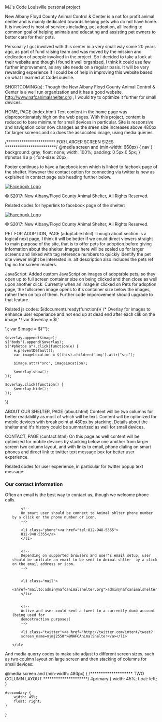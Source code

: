 MJ's Code Louisville personal project

New Albany  Floyd County Animal Control & Center is a not for profit  animal  center and is mainly dedicated towards helping pets who do not have home. It is involved is host of services including, pet adoption, all leading to common goal of helping animals and educating and assisting pet owners to better care for their pets.

Personally I got involved with this center in a very small way  some 20 years ago, as part of fund raising team and was moved by the mission and dedication of people involved in the project. So I decided to take a look at their website and though I found it well organized, I think it could use few further improvement, as any site needs on a regular basis. It will be very rewarding experience if I could be of help in improving this website based on what I learned at CodeLouiville.



SHORTCOMING(s):
Though the New Albany  Floyd County Animal Control & Center is a well run organization and it has a good website, http://www.nafcanimalshelter.org , I would try to optimize it further for small devices.



HOME, PAGE (index.html)
Text content in the home page was disproportionately high on the web pages. With this project, content is reduced to bare minimum for small devices in particular. Site is responsive and navigation color now changes as the sreen size increases above 480px for larger screens and so does the associated image, using media queries.

/***********************
FOR LARGER SCREEN SIZES
************************/
@media screen and (min-width: 660px) {
nav {
	background: gray;
	float: none;
	width: 100%;
	padding: 0 5px 0 5px;
}
#photos li a p {
font-size: 20px;


Footer continues to have a facebook icon which is linked to facbook page of the shelter. However the contact option for connecting via twitter is new as explained in contact page sub heading further below.
</section>
        <footer>
            <a href="https://www.facebook.com/NAFCanimalshelter/"><img src="img/facebook.jpg" alt="Facebook Logo" class="footer-icons"></a>
            <p>&copy; S2017: New Albany/Floyd County Animal Shelter, All Rights Reserved.
        </footer>


Related codes for hyperlink to facebook page of the shelter:
</section>
        <footer>
            <a href="https://www.facebook.com/NAFCanimalshelter/"><img src="img/facebook.jpg" alt="Facebook Logo" class="footer-icons"></a>
            <p>&copy; S2017: New Albany/Floyd County Animal Shelter, All Rights Reserved.
        </footer>



PET FOR ADOPTION, PAGE (adoptable.html)
Though about section is a logical next page, I think it will be better if we could direct viewers straight to main purpose of the site, that is to offer pets for adoption before giving information about the shelter.  Images here will be scaled up for larger screens and linked with tag reference numbers to quickly identify the pet site viewer might be interested in. alt description also includes the pets ref tag no for screen readers.

JavaScript:
Added custom JavaScript on images of adoptable pets, so they open up to full screen container size on being clicked and then close as well upon another click. Currently when an image in clicked on Pets for adoption page, the fullscreen image opens to it's container size below the images, rather then on top of them. Further code imporovement should upgrade to that feature.

Related js codes: 
$(document).ready(function(){
    /* Overlay for images to enhance user experiance and not end up at dead end after each clik on the image */
    var $overlay = $('<div id="photos"></div>');
    var $image = $("<img>");

    $overlay.append($image);
    $("body").append($overlay);
    $("#photos a").click(function(e) {
        e.preventDefault();
        var imageLocation = $(this).children('img').attr("src");

        $image.attr("src", imageLocation);

        $overlay.show();
    });

    $overlay.click(function() {
        $overlay.hide();
    });
})



ABOUT OUR SHELTER, PAGE (about.html)
Content will be two columns for better readability as most of which will be text. Content will be optimized for mobile devices with break point at 480px by stacking. Details about the shelter and it's history could be summarized as well for small devices.



CONTACT, PAGE (contact.html)
On this page as well content will be optimized for mobile devices by stacking below one another from larger screen two column layout, and with links to email, phone dialing on smart phones and direct link to twitter text message box for better user experience.

Related codes for user experience, in particular for twitter popup text message:
<section id="primary">
<h3>Our contact information</h3>
<p>Often an email is the best way to contact us, though we welcome phone calls.</p>
<p>
    <ul class="contact-info">
    
        <!--
        On smart user should be connect to Animal shlter phone number by a click on the phone number or icon.
        --> 
        
        <li class="phone"><a href="tel:812-948-5355">
        812-948-5355</a>
        </li>


        <!--
        Depending on supported browsers and user's email setup, user should be initiate an email to be sent to Animal shlter  by a click on the email address or icon.
        --> 


        <li class="mail">
		<ahref="mailto:admin@nafcanimalshelter.org">admin@nafcanimalshelter.org</a>
        </li>


        <!--
        Active and user could sent a tweet to a currently dumb account (being used for
        demostraction purposes)
        -->                     

        <li class="twitter"><a href="http://twitter.com/intent/tweet?
		screen_name=mjmj2550">@NAFCAnimalShelter</a></li>

    </ul>
</p>
</section>  


And media querry codes to make site adjust to different screen sizes, such as two coulmn layout on large screen and then stacking of columns for small devices:

@media screen and (min-width: 480px) {
/********************
TWO COLUMN LAYOUT
*********************/
    #primary {
        width: 45%;
        float: left;
    }

    #secondary {
        width: 45%;
        float: right;
    }
}